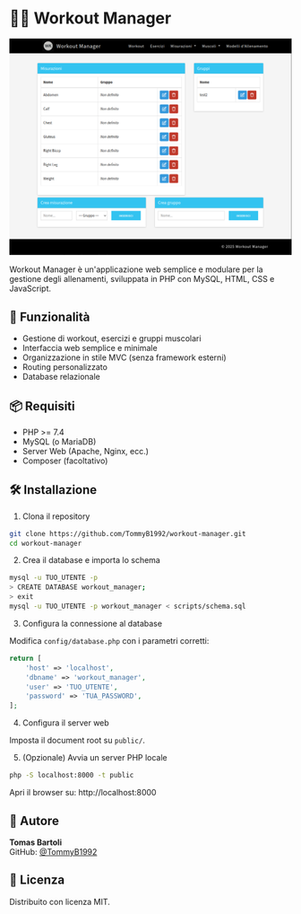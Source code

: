 # 🏋️‍♂️ Workout Manager

<p align="center">
  <img src="preview.png" alt="Anteprima dell'app" width="600">
</p>

Workout Manager è un'applicazione web semplice e modulare per la gestione degli allenamenti, sviluppata in PHP con MySQL, HTML, CSS e JavaScript.

## 🚀 Funzionalità

- Gestione di workout, esercizi e gruppi muscolari
- Interfaccia web semplice e minimale
- Organizzazione in stile MVC (senza framework esterni)
- Routing personalizzato
- Database relazionale

## 📦 Requisiti

- PHP >= 7.4
- MySQL (o MariaDB)
- Server Web (Apache, Nginx, ecc.)
- Composer (facoltativo)

## 🛠️ Installazione

1. Clona il repository

```bash
git clone https://github.com/TommyB1992/workout-manager.git
cd workout-manager
```

2. Crea il database e importa lo schema

```bash
mysql -u TUO_UTENTE -p
> CREATE DATABASE workout_manager;
> exit
mysql -u TUO_UTENTE -p workout_manager < scripts/schema.sql
```

3. Configura la connessione al database

Modifica `config/database.php` con i parametri corretti:

```php
return [
    'host' => 'localhost',
    'dbname' => 'workout_manager',
    'user' => 'TUO_UTENTE',
    'password' => 'TUA_PASSWORD',
];
```

4. Configura il server web

Imposta il document root su `public/`.  

5. (Opzionale) Avvia un server PHP locale

```bash
php -S localhost:8000 -t public
```

Apri il browser su: http://localhost:8000

## 👤 Autore

**Tomas Bartoli**  
GitHub: [@TommyB1992](https://github.com/TommyB1992)

## 📝 Licenza

Distribuito con licenza MIT.

